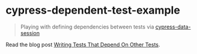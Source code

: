 # cypress-dependent-test-example

> Playing with defining dependencies between tests via [cypress-data-session](https://github.com/bahmutov/cypress-data-session)

Read the blog post [Writing Tests That Depend On Other Tests](https://glebbahmutov.com/blog/dependent-test/).
